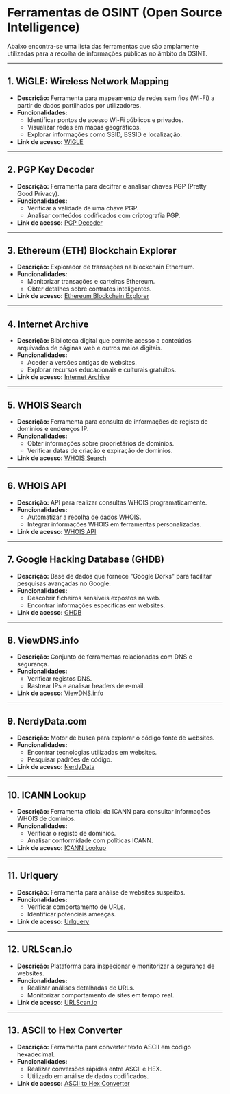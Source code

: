 # Ferramentas de OSINT (Open Source Intelligence)

Abaixo encontra-se uma lista das ferramentas que são amplamente utilizadas para a recolha de informações públicas no âmbito da OSINT.

---

## 1. **WiGLE: Wireless Network Mapping**
- **Descrição:**
  Ferramenta para mapeamento de redes sem fios (Wi-Fi) a partir de dados partilhados por utilizadores.
- **Funcionalidades:**
  - Identificar pontos de acesso Wi-Fi públicos e privados.
  - Visualizar redes em mapas geográficos.
  - Explorar informações como SSID, BSSID e localização.
- **Link de acesso:** [WiGLE](https://wigle.net/)

---

## 2. **PGP Key Decoder**
- **Descrição:**
  Ferramenta para decifrar e analisar chaves PGP (Pretty Good Privacy).
- **Funcionalidades:**
  - Verificar a validade de uma chave PGP.
  - Analisar conteúdos codificados com criptografia PGP.
- **Link de acesso:** [PGP Decoder](https://cirw.in/gpg-decoder/)

---

## 3. **Ethereum (ETH) Blockchain Explorer**
- **Descrição:**
  Explorador de transações na blockchain Ethereum.
- **Funcionalidades:**
  - Monitorizar transações e carteiras Ethereum.
  - Obter detalhes sobre contratos inteligentes.
- **Link de acesso:** [Ethereum Blockchain Explorer](https://etherscan.io/)

---

## 4. **Internet Archive**
- **Descrição:**
  Biblioteca digital que permite acesso a conteúdos arquivados de páginas web e outros meios digitais.
- **Funcionalidades:**
  - Aceder a versões antigas de websites.
  - Explorar recursos educacionais e culturais gratuitos.
- **Link de acesso:** [Internet Archive](https://archive.org/)

---

## 5. **WHOIS Search**
- **Descrição:**
  Ferramenta para consulta de informações de registo de domínios e endereços IP.
- **Funcionalidades:**
  - Obter informações sobre proprietários de domínios.
  - Verificar datas de criação e expiração de domínios.
- **Link de acesso:** [WHOIS Search](https://whois.domaintools.com/)

---

## 6. **WHOIS API**
- **Descrição:**
  API para realizar consultas WHOIS programaticamente.
- **Funcionalidades:**
  - Automatizar a recolha de dados WHOIS.
  - Integrar informações WHOIS em ferramentas personalizadas.
- **Link de acesso:** [WHOIS API](https://whoisapi.com/)

---

## 7. **Google Hacking Database (GHDB)**
- **Descrição:**
  Base de dados que fornece "Google Dorks" para facilitar pesquisas avançadas no Google.
- **Funcionalidades:**
  - Descobrir ficheiros sensíveis expostos na web.
  - Encontrar informações específicas em websites.
- **Link de acesso:** [GHDB](https://www.exploit-db.com/google-hacking-database)

---

## 8. **ViewDNS.info**
- **Descrição:**
  Conjunto de ferramentas relacionadas com DNS e segurança.
- **Funcionalidades:**
  - Verificar registos DNS.
  - Rastrear IPs e analisar headers de e-mail.
- **Link de acesso:** [ViewDNS.info](https://viewdns.info/)

---

## 9. **NerdyData.com**
- **Descrição:**
  Motor de busca para explorar o código fonte de websites.
- **Funcionalidades:**
  - Encontrar tecnologias utilizadas em websites.
  - Pesquisar padrões de código.
- **Link de acesso:** [NerdyData](https://nerdydata.com/)

---

## 10. **ICANN Lookup**
- **Descrição:**
  Ferramenta oficial da ICANN para consultar informações WHOIS de domínios.
- **Funcionalidades:**
  - Verificar o registo de domínios.
  - Analisar conformidade com políticas ICANN.
- **Link de acesso:** [ICANN Lookup](https://lookup.icann.org/)

---

## 11. **Urlquery**
- **Descrição:**
  Ferramenta para análise de websites suspeitos.
- **Funcionalidades:**
  - Verificar comportamento de URLs.
  - Identificar potenciais ameaças.
- **Link de acesso:** [Urlquery](https://urlquery.net/)

---

## 12. **URLScan.io**
- **Descrição:**
  Plataforma para inspecionar e monitorizar a segurança de websites.
- **Funcionalidades:**
  - Realizar análises detalhadas de URLs.
  - Monitorizar comportamento de sites em tempo real.
- **Link de acesso:** [URLScan.io](https://urlscan.io/)

---

## 13. **ASCII to Hex Converter**
- **Descrição:**
  Ferramenta para converter texto ASCII em código hexadecimal.
- **Funcionalidades:**
  - Realizar conversões rápidas entre ASCII e HEX.
  - Utilizado em análise de dados codificados.
- **Link de acesso:** [ASCII to Hex Converter](https://www.asciitohex.com/)
